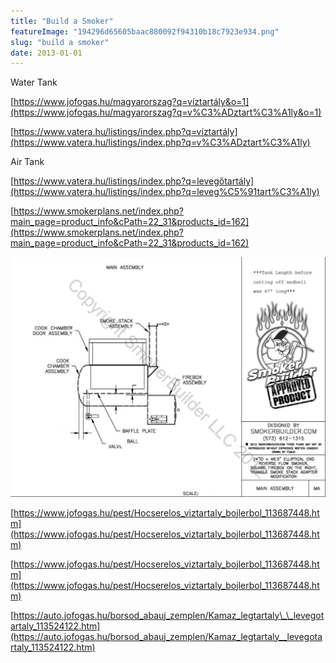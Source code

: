 ```yaml
---
title: "Build a Smoker"
featureImage: "194296d65605baac880092f94310b18c7923e934.png"
slug: "build a smoker"
date: 2013-01-01
---
```


Water Tank

[https://www.jofogas.hu/magyarorszag?q=víztartály&o=1](https://www.jofogas.hu/magyarorszag?q=v%C3%ADztart%C3%A1ly&o=1)

[https://www.vatera.hu/listings/index.php?q=víztartály](https://www.vatera.hu/listings/index.php?q=v%C3%ADztart%C3%A1ly)

Air Tank

[https://www.vatera.hu/listings/index.php?q=levegőtartály](https://www.vatera.hu/listings/index.php?q=leveg%C5%91tart%C3%A1ly)

[https://www.smokerplans.net/index.php?main_page=product_info&cPath=22_31&products_id=162](https://www.smokerplans.net/index.php?main_page=product_info&cPath=22_31&products_id=162)

![194296d65605baac880092f94310b18c7923e934.png](194296d65605baac880092f94310b18c7923e934.png)

[https://www.jofogas.hu/pest/Hocserelos_viztartaly_bojlerbol_113687448.htm](https://www.jofogas.hu/pest/Hocserelos_viztartaly_bojlerbol_113687448.htm)

[https://www.jofogas.hu/pest/Hocserelos_viztartaly_bojlerbol_113687448.htm](https://www.jofogas.hu/pest/Hocserelos_viztartaly_bojlerbol_113687448.htm)

[https://auto.jofogas.hu/borsod_abauj_zemplen/Kamaz_legtartaly\_\_levegotartaly_113524122.htm](https://auto.jofogas.hu/borsod_abauj_zemplen/Kamaz_legtartaly__levegotartaly_113524122.htm)
